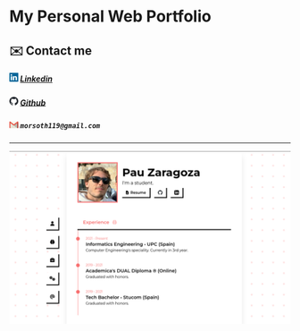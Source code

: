 # My Personal Web Portfolio

## ✉️ Contact me

##### <img src="public/icons/linkedin.svg" alt="linkedin-icon" width="16"> [Linkedin](https://www.google.com)
##### <img src="public/icons/github.svg" alt="github-icon" width="16"> [Github](https://www.google.com)
##### <img src="public/icons/gmail.svg" alt="gmail-icon" width="16"> `morsoth119@gmail.com`

---

![web-portfolio](public/imgs/web-portfolio.png)